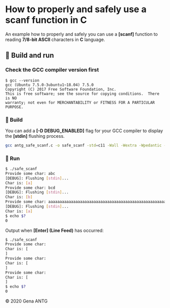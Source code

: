 # How to properly and safely use a scanf function in C

An example how to properly and safely you can use a **[scanf]** function to reading **7/8-bit ASCII** characters in **C** language.

## 🚀 Build and run

### Check the GCC compiler version first

```!
$ gcc --version
gcc (Ubuntu 7.5.0-3ubuntu1~18.04) 7.5.0
Copyright (C) 2017 Free Software Foundation, Inc.
This is free software; see the source for copying conditions.  There is NO
warranty; not even for MERCHANTABILITY or FITNESS FOR A PARTICULAR PURPOSE.
```

### 🚀 Build

You can add a **[-D DEBUG_ENABLED]** flag for your GCC compiler to display the **[stdin]** flushing process.

```bash
gcc antg_safe_scanf.c -o safe_scanf -std=c11 -Wall -Wextra -Wpedantic -D DEBUG_ENABLED
```

### 🚀 Run

```bash
$ ./safe_scanf
Provide some char: abc
[DEBUG]: Flushing [stdin]...
Char is: [a]
Provide some char: bcd
[DEBUG]: Flushing [stdin]...
Char is: [b]
Provide some char: aaaaaaaaaaaaaaaaaaaaaaaaaaaaaaaaaaaaaaaaaaaaaaaaaaaaaaaaaaaaaaaaaaaaaaaaaaaaaaaa
[DEBUG]: Flushing [stdin]...
Char is: [a]
$ echo $?
0
```

Output when **[Enter] (Line Feed)** has occurred:

```bash
$ ./safe_scanf
Provide some char:
Char is: [
]
Provide some char:
Char is: [
]
Provide some char:
Char is: [
]
$ echo $?
0
```

&copy; 2020 Gena ANTG
